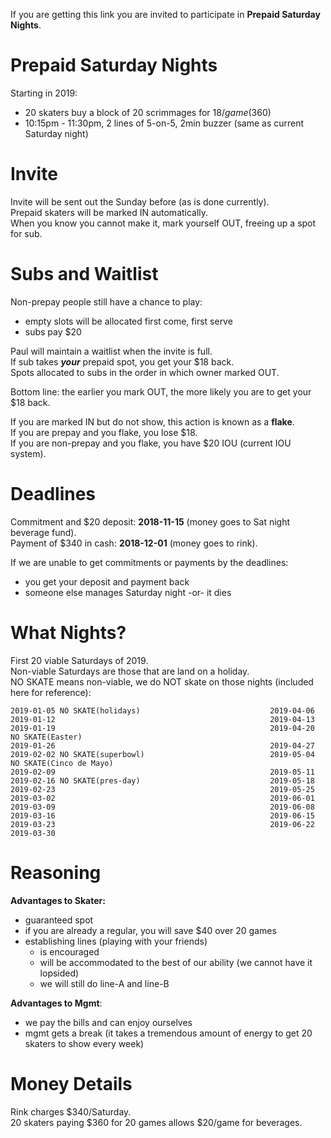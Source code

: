 
If you are getting this link you are invited to participate in **Prepaid Saturday Nights**.

# Prepaid Saturday Nights

Starting in 2019:
* 20 skaters buy a block of 20 scrimmages for $18/game ($360)
* 10:15pm - 11:30pm, 2 lines of 5-on-5, 2min buzzer (same as current Saturday night)

# Invite

Invite will be sent out the Sunday before (as is done currently).<br/>
Prepaid skaters will be marked IN automatically.<br/>
When you know you cannot make it, mark yourself OUT, freeing up a spot for sub.

# Subs and Waitlist

Non-prepay people still have a chance to play:
* empty slots will be allocated first come, first serve
* subs pay $20

Paul will maintain a waitlist when the invite is full.<br/>
If sub takes _**your**_ prepaid spot, you get your $18 back.<br/>
Spots allocated to subs in the order in which owner marked OUT.

Bottom line: the earlier you mark OUT, the more likely you are to get your $18 back.

If you are marked IN but do not show, this action is known as a **flake**.<br/>
If you are prepay and you flake, you lose $18.<br/>
If you are non-prepay and you flake, you have $20 IOU (current IOU system).


# Deadlines

Commitment and $20 deposit: **2018-11-15** (money goes to Sat night beverage fund).<br/>
Payment of $340 in cash: **2018-12-01** (money goes to rink).

If we are unable to get commitments or payments by the deadlines:
* you get your deposit and payment back
* someone else manages Saturday night -or- it dies

# What Nights?

First 20 viable Saturdays of 2019.<br/>
Non-viable Saturdays are those that are land on a holiday.<br/>
NO SKATE means non-viable, we do NOT skate on those nights (included here for reference):

```
2019-01-05 NO SKATE(holidays)                             2019-04-06
2019-01-12                                                2019-04-13
2019-01-19                                                2019-04-20 NO SKATE(Easter)
2019-01-26                                                2019-04-27
2019-02-02 NO SKATE(superbowl)                            2019-05-04 NO SKATE(Cinco de Mayo)
2019-02-09                                                2019-05-11
2019-02-16 NO SKATE(pres-day)                             2019-05-18
2019-02-23                                                2019-05-25
2019-03-02                                                2019-06-01
2019-03-09                                                2019-06-08
2019-03-16                                                2019-06-15
2019-03-23                                                2019-06-22
2019-03-30
```

# Reasoning

**Advantages to Skater:**
* guaranteed spot
* if you are already a regular, you will save $40 over 20 games
* establishing lines (playing with your friends)
   * is encouraged
   * will be accommodated to the best of our ability (we cannot have it lopsided)
   * we will still do line-A and line-B

**Advantages to Mgmt**:<br/>
* we pay the bills and can enjoy ourselves
* mgmt gets a break (it takes a tremendous amount of energy to get 20 skaters to show every week)

# Money Details

Rink charges $340/Saturday.<br/>
20 skaters paying $360 for 20 games allows $20/game for beverages.<br/>
